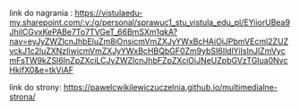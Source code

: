 link do nagrania : 
https://vistulaedu-my.sharepoint.com/:v:/g/personal/sprawuc1_stu_vistula_edu_pl/EYiiorUBea9JhilCGvxKePABe7To7TVGeT_66BmSXm1qkA?nav=eyJyZWZlcnJhbEluZm8iOnsicmVmZXJyYWxBcHAiOiJPbmVEcml2ZUZvckJ1c2luZXNzIiwicmVmZXJyYWxBcHBQbGF0Zm9ybSI6IldlYiIsInJlZmVycmFsTW9kZSI6InZpZXciLCJyZWZlcnJhbFZpZXciOiJNeUZpbGVzTGlua0NvcHkifX0&e=tkViAF

link do strony: 
https://pawelcwikilewiczuczelnia.github.io/multimedialne-strona/
